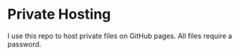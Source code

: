 # Private Hosting

I use this repo to host private files on GitHub pages. All files require a password.
